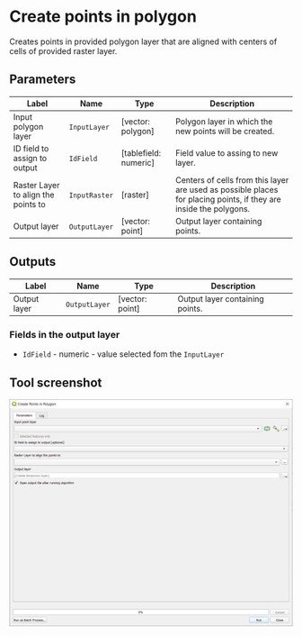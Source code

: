 # Create points in polygon

Creates points in provided polygon layer that are aligned with centers of cells of provided raster layer. 

## Parameters

| Label | Name | Type | Description |
| --- | --- | --- | --- |
| Input polygon layer | `InputLayer` | [vector: polygon] | Polygon layer in which the new points will be created. |
| ID field to assign to output | `IdField` | [tablefield: numeric] | Field value to assing to new layer. |
| Raster Layer to align the points to | `InputRaster` | [raster] | Centers of cells from this layer are used as possible places for placing points, if they are inside the polygons. |
| Output layer | `OutputLayer` | [vector: point] | Output layer containing points. |

## Outputs

| Label | Name | Type | Description |
| --- | --- | --- | --- |
| Output layer | `OutputLayer` | [vector: point] | Output layer containing points. |

### Fields in the output layer

* `IdField` - numeric - value selected fom the `InputLayer`

## Tool screenshot

![Create points in polygon](../../images/tool_points_in_area.png)
	